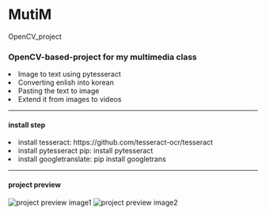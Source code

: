# MutiM
OpenCV_project

<h3> OpenCV-based-project for my multimedia class </h3>
<li>Image to text using pytesseract</li>
<li>Converting enlish into korean</li>
<li>Pasting the text to image</li>
<li>Extend it from images to videos</li>
<hr>
<h4>install step</h4>
<li>install tesseract: https://github.com/tesseract-ocr/tesseract</li>
<li>install pytesseract pip: install pytesseract</li>
<li>install googletranslate: pip install googletrans</li>
<hr>
<h4>project preview</h4>
<img src="./img/result1.jpg" alt="project preview image1">
<img src="./img/result2.jpg" alt="project preview image2">
